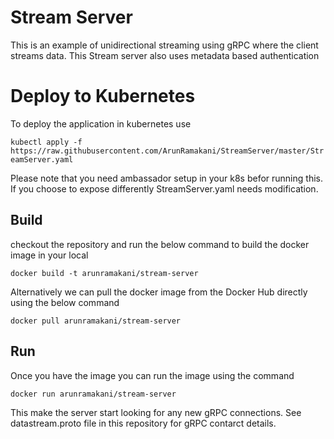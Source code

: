 # Stream Server

This is an example of unidirectional streaming using gRPC where the client streams data. This Stream server also uses metadata based authentication 

# Deploy to Kubernetes 

To deploy the application in kubernetes use 

```kubectl apply -f https://raw.githubusercontent.com/ArunRamakani/StreamServer/master/StreamServer.yaml```

Please note that you need ambassador setup in your k8s befor running this. If you choose to expose differently StreamServer.yaml needs modification. 

## Build 

checkout the repository and run the below command to build the docker image in your local  

```docker build -t arunramakani/stream-server```

Alternatively we can pull the docker image from the Docker Hub directly using the below command

```docker pull arunramakani/stream-server```

## Run 

Once you have the image you can run the image using the command

```docker run arunramakani/stream-server```

This make the server start looking for any new gRPC connections. See datastream.proto file in this repository for gRPC contarct details. 



